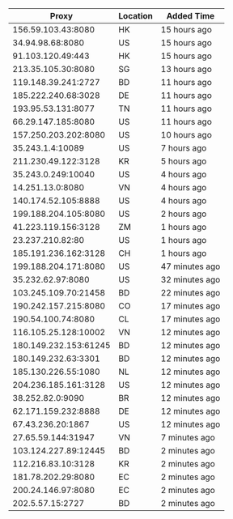 | Proxy | Location | Added Time |
|---------|----------|------------|
| 156.59.103.43:8080 | HK | 15 hours ago |
| 34.94.98.68:8080 | US | 15 hours ago |
| 91.103.120.49:443 | HK | 15 hours ago |
| 213.35.105.30:8080 | SG | 13 hours ago |
| 119.148.39.241:2727 | BD | 11 hours ago |
| 185.222.240.68:3028 | DE | 11 hours ago |
| 193.95.53.131:8077 | TN | 11 hours ago |
| 66.29.147.185:8080 | US | 11 hours ago |
| 157.250.203.202:8080 | US | 10 hours ago |
| 35.243.1.4:10089 | US | 7 hours ago |
| 211.230.49.122:3128 | KR | 5 hours ago |
| 35.243.0.249:10040 | US | 4 hours ago |
| 14.251.13.0:8080 | VN | 4 hours ago |
| 140.174.52.105:8888 | US | 4 hours ago |
| 199.188.204.105:8080 | US | 2 hours ago |
| 41.223.119.156:3128 | ZM | 1 hours ago |
| 23.237.210.82:80 | US | 1 hours ago |
| 185.191.236.162:3128 | CH | 1 hours ago |
| 199.188.204.171:8080 | US | 47 minutes ago |
| 35.232.62.97:8080 | US | 32 minutes ago |
| 103.245.109.70:21458 | BD | 22 minutes ago |
| 190.242.157.215:8080 | CO | 17 minutes ago |
| 190.54.100.74:8080 | CL | 17 minutes ago |
| 116.105.25.128:10002 | VN | 12 minutes ago |
| 180.149.232.153:61245 | BD | 12 minutes ago |
| 180.149.232.63:3301 | BD | 12 minutes ago |
| 185.130.226.55:1080 | NL | 12 minutes ago |
| 204.236.185.161:3128 | US | 12 minutes ago |
| 38.252.82.0:9090 | BR | 12 minutes ago |
| 62.171.159.232:8888 | DE | 12 minutes ago |
| 67.43.236.20:1867 | US | 12 minutes ago |
| 27.65.59.144:31947 | VN | 7 minutes ago |
| 103.124.227.89:12445 | BD | 2 minutes ago |
| 112.216.83.10:3128 | KR | 2 minutes ago |
| 181.78.202.29:8080 | EC | 2 minutes ago |
| 200.24.146.97:8080 | EC | 2 minutes ago |
| 202.5.57.15:2727 | BD | 2 minutes ago |
